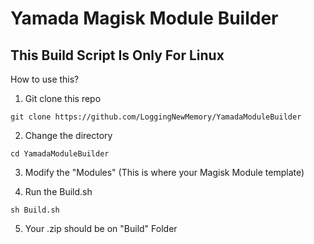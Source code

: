 # Yamada Magisk Module Builder
## This Build Script Is Only For Linux

How to use this?

1. Git clone this repo
```
git clone https://github.com/LoggingNewMemory/YamadaModuleBuilder
```
2. Change the directory
```
cd YamadaModuleBuilder
```
3. Modify the "Modules" (This is where your Magisk Module template)

4. Run the Build.sh
```
sh Build.sh
```
5. Your .zip should be on "Build" Folder
